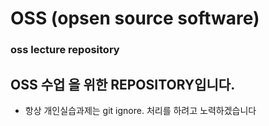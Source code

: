 # OSS (opsen source software)
### oss lecture repository

## OSS 수업 을 위한 REPOSITORY입니다.
- 항상 개인실습과제는 git ignore. 처리를 하려고 노력하겠습니다
